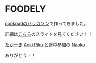 # FOODELY

[cookpadのハッカソン](https://twitter.com/search?q=%23cookpad_hack_kitchen&src=tyah)で作ってきました。

詳細は[こちら](https://speakerdeck.com/tomoki69386/cookpad-hack-kitchenfalsepurezenzi-liao)のスライドを見てください！！

[たかーぎ](https://twitter.com/takagi_1129)
[Aoki Riku ](https://twitter.com/aokirikuatapple)
と途中参加の
[Naoko](https://twitter.com/naoko_aster)

ありがとう！！

